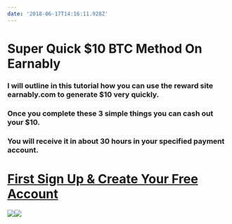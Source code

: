 ```yaml
---
date: '2018-06-17T14:16:11.928Z'
---
```

# <a id="_wcbyik9p97p8"></a>Super Quick $10 BTC Method On Earnably

### <a id="_4paibjdc3o0d"></a>I will outline in this tutorial how you can use the reward site earnably.com to generate $10 very quickly.

### <a id="_ielpmox2hvee"></a>Once you complete these 3 simple things you can cash out your $10.

### <a id="_nzj4m2guf9xy"></a>You will receive it in about 30 hours in your specified payment account.

# <a id="_snfu3g7bac29"></a>[First Sign Up & Create Your Free Account](https://earnably.com/i/LucyGotLocks)

[**![](../../../../images/img-96f2b5a2-07ee-4768-a2fe-4b134eaf3ea3.jpg)**](https://earnably.com/i/LucyGotLocks)[**![](../../../../images/img-c358f2e3-5278-4bff-9ecb-5ef3bc085d38.png)**](https://earnably.com/i/LucyGotLocks)

